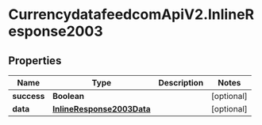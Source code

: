 # CurrencydatafeedcomApiV2.InlineResponse2003

## Properties
Name | Type | Description | Notes
------------ | ------------- | ------------- | -------------
**success** | **Boolean** |  | [optional] 
**data** | [**InlineResponse2003Data**](InlineResponse2003Data.md) |  | [optional] 
